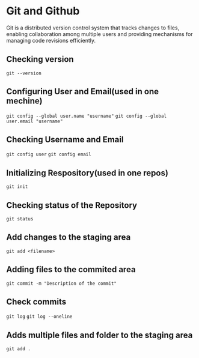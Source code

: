 # Git and Github
Git is a distributed version control system that tracks changes to files, enabling collaboration among multiple users and providing mechanisms for managing code revisions efficiently.

## Checking version
`git --version`

## Configuring User and Email(used in one mechine)
`git config --global user.name "username"`
`git config --global user.email "username"`

## Checking Username and Email
`git config user`
`git config email`

## Initializing Respository(used in one repos)
`git init`  

## Checking status of the Repository
`git status`

## Add changes to the staging area
`git add <filename>`

## Adding files to the commited area
`git commit -m "Description of the commit"`

## Check commits
`git log`
`git log --oneline`

## Adds multiple files and folder to the staging area
`git add .`
